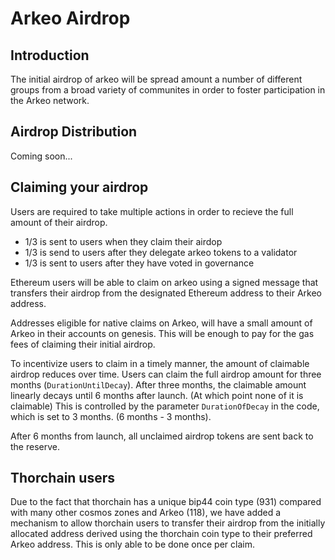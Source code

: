 # Arkeo Airdrop

## Introduction
The initial airdrop of arkeo will be spread amount a number of different groups from a broad variety of communites in order to foster participation in the Arkeo network. 

## Airdrop Distribution
Coming soon...

## Claiming your airdrop
Users are required to take multiple actions in order to recieve the full amount of their airdrop.

- 1/3 is sent to users when they claim their airdop
- 1/3 is send to users after they delegate arkeo tokens to a validator
- 1/3 is sent to users after they have voted in governance

Ethereum users will be able to claim on arkeo using a signed message that transfers their airdrop from the designated Ethereum address to their Arkeo address.

Addresses eligible for native claims on Arkeo, will have a small amount of Arkeo in their accounts on genesis. This will be enough to pay for the gas fees of claiming their initial airdrop.

To incentivize users to claim in a timely manner, the amount of claimable airdrop reduces over time. Users can claim the full airdrop amount for three months (`DurationUntilDecay`).
After three months, the claimable amount linearly decays until 6 months after launch. (At which point none of it is claimable) This is controlled by the parameter `DurationOfDecay` in the code, which is set to 3 months. (6 months - 3 months).

After 6 months from launch, all unclaimed airdrop tokens are sent back to the reserve.

## Thorchain users 
Due to the fact that thorchain has a unique bip44 coin type (931) compared with many other cosmos zones and Arkeo (118), we have added a mechanism to allow thorchain users to transfer their airdrop from the initially allocated address derived using the thorchain coin type to their preferred Arkeo address. This is only able to be done once per claim. 
